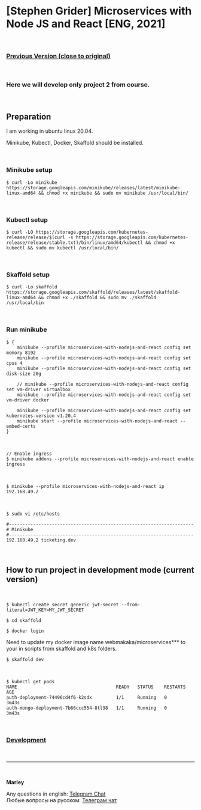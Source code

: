 # [Stephen Grider] Microservices with Node JS and React [ENG, 2021]

<br/>

### [Previous Version (close to original)](https://github.com/webmakaka/Microservices-with-Node-JS-and-React)

<br/>

### Here we will develop only project 2 from course.

<br/>

## Preparation

I am working in ubuntu linux 20.04.

Minikube, Kubectl, Docker, Skaffold should be installed.

<br/>

### Minikube setup

```
$ curl -Lo minikube https://storage.googleapis.com/minikube/releases/latest/minikube-linux-amd64 && chmod +x minikube && sudo mv minikube /usr/local/bin/
```

<br/>

### Kubectl setup

```
$ curl -LO https://storage.googleapis.com/kubernetes-release/release/$(curl -s https://storage.googleapis.com/kubernetes-release/release/stable.txt)/bin/linux/amd64/kubectl && chmod +x kubectl && sudo mv kubectl /usr/local/bin/
```

<br/>

### Skaffold setup

```
$ curl -Lo skaffold https://storage.googleapis.com/skaffold/releases/latest/skaffold-linux-amd64 && chmod +x ./skaffold && sudo mv ./skaffold /usr/local/bin
```

<br/>

### Run minikube

```
$ {
    minikube --profile microservices-with-nodejs-and-react config set memory 8192
    minikube --profile microservices-with-nodejs-and-react config set cpus 4
    minikube --profile microservices-with-nodejs-and-react config set disk-size 20g

    // minikube --profile microservices-with-nodejs-and-react config set vm-driver virtualbox
    minikube --profile microservices-with-nodejs-and-react config set vm-driver docker

    minikube --profile microservices-with-nodejs-and-react config set kubernetes-version v1.20.4
    minikube start --profile microservices-with-nodejs-and-react --embed-certs
}
```

<br/>

    // Enable ingress
    $ minikube addons --profile microservices-with-nodejs-and-react enable ingress

<br/>

    $ minikube --profile microservices-with-nodejs-and-react ip
    192.168.49.2

<br/>

    $ sudo vi /etc/hosts

```
#---------------------------------------------------------------------
# Minikube
#---------------------------------------------------------------------
192.168.49.2 ticketing.dev
```

<br/>

## How to run project in development mode (current version)

<br/>

```
$ kubectl create secret generic jwt-secret --from-literal=JWT_KEY=MY_JWT_SECRET
```

<!--

    // <STRIPE_SECRET_KEY> from stripe.com
    $ kubectl create secret generic stripe-secret --from-literal=STRIPE_KEY=<STRIPE_SECRET_KEY>

<br/>


-->

    $ cd skaffold

    $ docker login

Need to update my docker image name webmakaka/microservices\*\*\* to your in scripts from skaffold and k8s folders.

    $ skaffold dev

<br/>

```
$ kubectl get pods
NAME                                     READY   STATUS    RESTARTS   AGE
auth-deployment-74496cd4f6-k2sdx         1/1     Running   0          3m43s
auth-mongo-deployment-7b66ccc554-8tl98   1/1     Running   0          3m43s
```

<!--

<br/>

chrome browser -> https://ticketing.dev/

<br/>

type: **thisisunsafe** in the browser window with security warning.

-->

<br/>

### [Development](./Development.md)

<br/>

---

<br/>

**Marley**

Any questions in english: <a href="https://jsdev.org/chat/">Telegram Chat</a>  
Любые вопросы на русском: <a href="https://jsdev.ru/chat/">Телеграм чат</a>
